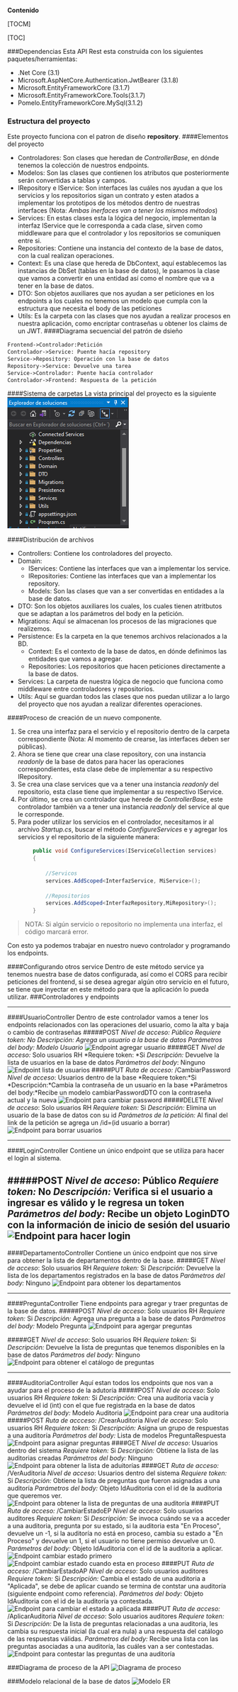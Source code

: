 **Contenido**

[TOCM]

[TOC]

###Dependencias
Esta API Rest esta construida con los siguientes paquetes/herramientas:
- .Net Core (3.1)
- Microsoft.AspNetCore.Authentication.JwtBearer (3.1.8)
- Microsoft.EntityFrameworkCore (3.1.7)
- Microsoft.EntityFrameworkCore.Tools(3.1.7)
- Pomelo.EntityFrameworkCore.MySql(3.1.2)

### Estructura del proyecto
Este proyecto funciona con el patron de diseño **repository**.
####Elementos del proyecto
- Controladores: Son clases que heredan de *ControllerBase*, en dónde tenemos la colección de nuestros endpoints.
- Modelos: Son las clases que contienen los atributos que posteriormente serán convertidas a tablas y campos.
- IRepository e IService: Son interfaces las cuáles nos ayudan a que los servicios y los repositorios sigan un contrato y esten atados a implementar los prototipos de los métodos dentro de nuestras interfaces (Nota: *Ambas inerfaces van a tener los mismos métodos*)
- Services: En estas clases esta la lógica del negocio, implementan la interfaz IService que le corresponda a cada clase, sirven como middleware para que el controlador y los repositorios se comuniquen entre si.
- Repositories: Contiene una instancia del contexto de la base de datos, con la cual realizan operaciones.
- Context: Es una clase que hereda de DbContext, aquí establecemos las instancias de DbSet (tablas en la base de datos), le pasamos la clase que vamos a convertir en una entidad así como el nombre que va a tener en la base de datos.
- DTO: Son objetos auxiliares que nos ayudan a ser peticiones en los endpoints a los cuales no tenemos un modelo que cumpla con la estructura que necesita el body de las peticiones
- Utils: Es la carpeta con las clases que nos ayudan a realizar procesos en nuestra aplicación, como encriptar contraseñas u obtener los claims de un JWT.
####Diagrama secuencial del patrón de dsieño

```seq
Frontend->Controlador:Petición
Controlador->Service: Puente hacía repository
Service->Repository: Operación con la base de datos
Repository->Service: Devuelve una tarea
Service->Controlador: Puente hacía controlador
Controlador->Frontend: Respuesta de la petición
```
####Sistema de carpetas
La vista principal del proyecto es la siguiente
![vista de carpetas](/imagenes/carpetas.png)

####Distribución de archivos
+ Controllers: Contiene los controladores del proyecto.
+ Domain:
    + IServices: Contiene las interfaces que van a implementar los service.
    + IRepositories: Contiene las interfaces que van a implementar los repository.
    + Models: Son las clases que van a ser convertidas en entidades a la base de datos.
+ DTO: Son los objetos auxiliares los cuales, los cuales tienen atritbutos que se adaptan a los parámetros del body en la petición.
+ Migrations: Aquí se almacenan los procesos de las migraciones que realizemos.
+ Persistence: Es la carpeta en la que tenemos archivos relacionados a la BD.
    * Context: Es el contexto de la base de datos, en dónde definimos las entidades que vamos a agregar.
    * Repositories: Los repositorios que hacen peticiones directamente a la base de datos.
+ Services: La carpeta de nuestra lógica de negocio que funciona como middleware entre controladores y repositorios.
+ Utils: Aquí se guardan todos las clases que nos puedan utilizar a lo largo del proyecto que nos ayudan a realizar diferentes operaciones. 

####Proceso de creación de un nuevo componente.
1. Se crea una interfaz para el servicio y el repositorio dentro de la carpeta correspondiente (Nota: Al momento de crearse, las interfaces deben ser públicas).
2. Ahora se tiene que crear una clase repository, con una instancia *readonly* de la base de datos para hacer las operaciones correspondientes, esta clase debe de implementar a su respectivo IRepository.
3. Se crea una clase services que va a tener una instancia *readonly* del repositorio, esta clase tiene que implementar a su respectivo IService.
4. Por último, se crea un controlador que herede de *ControllerBase*, este controlador también va a tener una instancia *readonly* del service al que le corresponde.
5. Para poder utilizar los servicios en el controlador, necesitamos ir al archivo *Startup.cs*, buscar el método *ConfigureServices* e y agregar los servicios y el repositorio de la siguiente manera:

```cs
        public void ConfigureServices(IServiceCollection services)
        {

            //Servicos
            services.AddScoped<InterfazService, MiService>();

            //Repositorios
            services.AddScoped<InterfazRepository,MiRepository>();
		}
````
> NOTA: Si algún servicio o repositorio no implementa una interfaz, el código marcará error.

Con esto ya podemos trabajar en nuestro nuevo controlador y programando los endpoints.

####Configurando otros service
Dentro de este método service ya tenemos nuestra base de datos configurada, así como el CORS para recibir peticiones del frontend, si se desea agregar algún otro servicio en el futuro, se tiene que inyectar en este método para que la aplicación lo pueda utilizar.
###Controladores y endpoints

------------


####UsuarioController
Dentro de este controlador vamos a tener los endpoints relacionados con las operaciones del usuario, como la alta y baja o cambio de contraseñas
#####POST
*Nivel de acceso: Público*
*Requiere token: No*
*Descripción: Agrega un usuario a la base de datos*
*Parámetros del body:  Modelo Usuario*
![Endpoint agregar usuario](/imagenes/1.png)
#####GET
*Nivel de acceso:* Solo usuarios RH
*Requiere token: *Si
*Descripción:* Devuelve la lista de usuarios en la base de datos
*Parámetros del body*: Ninguno
![Endpoint lista de usuarios](/imagenes/2.png)
#####PUT
*Ruta de acceso:* /CambiarPassword
*Nivel de acceso*: Usuarios dentro de la base
*Requiere token:*Si
*Descripción:*Cambia la contraseña de un usuario en la base
*Parámetros del body:*Recibe un modelo cambiarPasswordDTO con la contraseña actual y la nueva
![Endpoint para cambiar password](/imagenes/3.png)
#####DELETE
*Nivel de acceso*: Solo usuarios RH
*Requiere token:* Si
*Descripción:* Elimina un usuario de la base de datos con su id
*Parámetros de la petición:* Al final del link de la petición se agrega un /id=(id usuario a borrar)
![Endpoint para borrar usuarios](/imagenes/4.png)

------------

####LoginController
Contiene un único endpoint que se utiliza para hacer el login al sistema.

#####POST
*Nivel de acceso*: Público
*Requiere token:* No
*Descripción:*  Verifica si el usuario a ingresar es válido y le regresa un token
*Parámetros del body:* Recibe un objeto LoginDTO con la información de inicio de sesión del usuario
![Endpoint para hacer login](/imagenes/5.png)
------------

####DepartamentoController
Contiene un único endpoint que nos sirve para obtener la lista de departamentos dentro de la base.
#####GET
*Nivel de acceso*: Solo usuarios RH
*Requiere token:* Si
*Descripción:* Devuelve la lista de los departamentos registrados en la base de datos
*Parámetros del body:* Ninguno
![Endpoint para obtener los departamentos](/imagenes/6.png)

------------

####PreguntaController
Tiene endpoints para agregar y traer preguntas de la base de datos.
#####POST
*Nivel de acceso*: Solo usuarios RH
*Requiere token:* Si
*Descripción:* Agrega una pregunta a la base de datos
*Parámetros del body:* Modelo Pregunta
![Endpoint para agergar preguntas](/imagenes/7.png)

#####GET
*Nivel de acceso*: Solo usuarios RH
*Requiere token:* Si
*Descripción:* Devuelve la lista de preguntas que tenemos disponibles en la base de datos
*Parámetros del body:* Ninguno
![Endpoint para obtener el catálogo de preguntas](/imagenes/8.png)

------------

####AuditoriaController
Aquí estan todos los endpoints que nos van a ayudar para el proceso de la adutoría
#####POST
*Nivel de acceso*: Solo usuarios RH
*Requiere token:* Si
*Descripción:* Crea una auditoria vacía y devuelve el id (int) con el que fue registrada en la base de datos 
*Parámetros del body:* Modelo Auditoria
![Endpoint para crear una auditoria](/imagenes/9.png)
#####POST
*Ruta de accceso:* /CrearAuditoria 
*Nivel de acceso*: Solo usuarios RH
*Requiere token:* Si
*Descripción:* Asigna un grupo de respuestas a una auditoría
*Parámetros del body:* Lista de modelos PreguntaRespuesta
![Endpoint para asignar preguntas](/imagenes/10.png)
####GET
*Nivel de acceso*: Usuarios dentro del sistema
*Requiere token:* Si
*Descripción:* Obtiene la lista de las auditorias creadas
*Parámetros del body:* Ninguno
![Endpoint para obtener la lista de aduitorías](/imagenes/11.png)
####GET
*Ruta de acceso:* /VerAuditoria
*Nivel de acceso*: Usuarios dentro del sistema
*Requiere token:* Si
*Descripción:* Obtiene la lista de preguntas que fueron asignadas a una auditoría
*Parámetros del body:* Objeto IdAuditoria con el id de la auditoria que queremos ver.
![Endpoint para obtener la lista de preguntas de una auditoría](/imagenes/12.png)
####PUT
*Ruta de acceso:* /CambiarEstadoEP
*Nivel de acceso*: Solo usuarios auditores
*Requiere token:* Si
*Descripción:* Se invoca cuándo se va a acceder a una auditoria, pregunta por su estado, si la auditoria esta "En Proceso", devuelve un -1, si la auditoría no está en proceso, cambia su estado a "En Proceso" y devuelve un 1, si el usuario no tiene permiso devuelve un 0.
*Parámetros del body:* Objeto IdAuditoria con el id de la auditoria a aplicar.
![Endpoint cambiar estado primero](/imagenes/13.png)
![Endpoint cambiar estado cuando esta en proceso](/imagenes/14.png)
####PUT
*Ruta de acceso:* /CambiarEstadoAP
*Nivel de acceso*: Solo usuarios auditores
*Requiere token:* Si
*Descripción:* Cambia el estado de una auditoria a "Aplicada", se debe de aplicar cuando se termina de contstar una auditoría (siguiente endpoint como referencia).
*Parámetros del body:* Objeto IdAuditoria con el id de la auditoría ya contestada.
![Endpoint para cambiar el estado a aplicada](/imagenes/16.png)
####PUT
*Ruta de acceso:* /AplicarAuditoria
*Nivel de acceso*: Solo usuarios auditores
*Requiere token:* Si
*Descripción:* De la lista de preguntas relacionadas a una auditoria, les cambia su respuesta inicial (la cual era nula) a una respuesta del catálogo de las respuestas válidas.
*Parámetros del body:* Recibe una lista con las preguntas asociadas a una auditoría, las cuáles van a ser contestadas.
![Endpoint para contestar las preguntas de una auditoría](/imagenes/15.png)

###Diagrama de proceso de la API
![Diagrama de proceso](/imagenes/Proceso.png)

###Modelo relacional de la base de datos
![Modelo ER](/imagenes/base.png)
